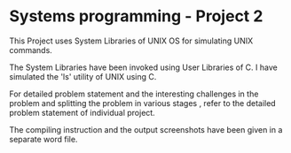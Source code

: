 Systems programming - Project 2
=========
This Project uses System Libraries of UNIX OS for simulating UNIX commands.

The System Libraries have been invoked using User Libraries of C.
I have simulated the 'ls' utility of UNIX   using C.

For detailed problem statement and the interesting challenges in the problem and splitting the problem in various stages , 
refer to the detailed problem statement of individual project.

The compiling instruction and the output screenshots have been given in a separate word file.
